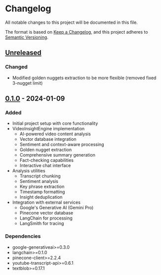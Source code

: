 # Changelog

All notable changes to this project will be documented in this file.

The format is based on [Keep a Changelog](https://keepachangelog.com/en/1.0.0/),
and this project adheres to [Semantic Versioning](https://semver.org/spec/v2.0.0.html).

## [Unreleased]

### Changed
- Modified golden nuggets extraction to be more flexible (removed fixed 3-nugget limit)

## [0.1.0] - 2024-01-09

### Added
- Initial project setup with core functionality
- VideoInsightEngine implementation
  - AI-powered video content analysis
  - Vector database integration
  - Sentiment and context-aware processing
  - Golden nugget extraction
  - Comprehensive summary generation
  - Fact-checking capabilities
  - Interactive chat interface
- Analysis utilities
  - Transcript chunking
  - Sentiment analysis
  - Key phrase extraction
  - Timestamp formatting
  - Insight deduplication
- Integration with external services
  - Google's Generative AI (Gemini Pro)
  - Pinecone vector database
  - LangChain for processing
  - LangSmith for tracing

### Dependencies
- google-generativeai>=0.3.0
- langchain>=0.1.0
- pinecone-client>=2.2.4
- youtube-transcript-api>=0.6.1
- textblob>=0.17.1

[Unreleased]: https://github.com/UncleTony78/Youtube-Transcript-Analyzer-Langchain/compare/v0.1.0...HEAD
[0.1.0]: https://github.com/UncleTony78/Youtube-Transcript-Analyzer-Langchain/releases/tag/v0.1.0

